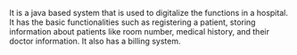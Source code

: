 It is a java based system that is used to digitalize the functions in a hospital. It has the basic functionalities such as registering a patient, storing information about patients like room number, medical history, and their doctor information. It also has a billing system. 
